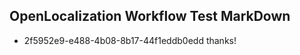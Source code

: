 ## OpenLocalization Workflow Test MarkDown
* 2f5952e9-e488-4b08-8b17-44f1eddb0edd thanks!

<!--HONumber=Aug16_HO1-->


